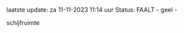laatste update: 
za 11-11-2023 11:14   uur 
Status: FAALT - geel - 
<div class="service Y">schijfruimte</div>